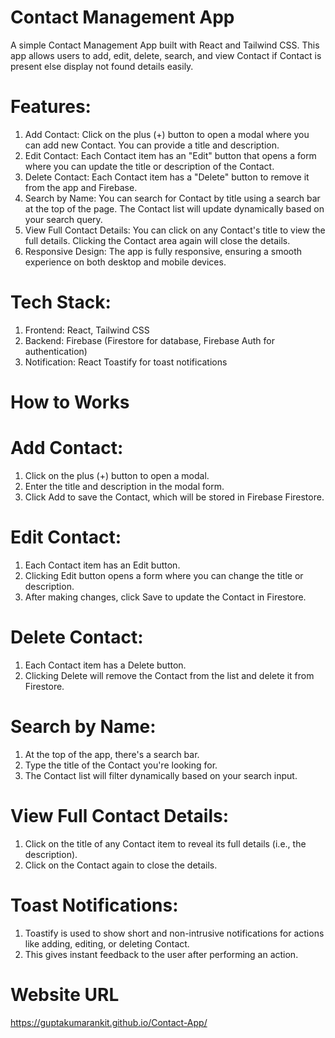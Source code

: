 # Contact Management App
A simple Contact Management App built with React and Tailwind CSS. This app allows users to add, edit, delete, search, and view Contact if Contact is present else display not found details easily.

# Features:

1. Add Contact: Click on the plus (+) button to open a modal where you can add new Contact. You can provide a title and description.
2. Edit Contact: Each Contact item has an "Edit" button that opens a form where you can update the title or description of the Contact.
3. Delete Contact: Each Contact item has a "Delete" button to remove it from the app and Firebase.
4. Search by Name: You can search for Contact by title using a search bar at the top of the page. The Contact list will update dynamically based on your search query.
5. View Full Contact Details: You can click on any Contact's title to view the full details. Clicking the Contact area again will close the details.
6. Responsive Design: The app is fully responsive, ensuring a smooth experience on both desktop and mobile devices.

# Tech Stack:

1. Frontend: React, Tailwind CSS
2. Backend: Firebase (Firestore for database, Firebase Auth for authentication)
3. Notification: React Toastify for toast notifications

# How to Works 

# Add Contact:

1.  Click on the plus (+) button to open a modal.
2.  Enter the title and description in the modal form.
3.  Click Add to save the Contact, which will be stored in Firebase Firestore.

# Edit Contact:

1.  Each Contact item has an Edit button.
2.  Clicking Edit button opens a form where you can change the title or description.
3.  After making changes, click Save to update the Contact in Firestore.

# Delete Contact:

1.  Each Contact item has a Delete button.
2.  Clicking Delete will remove the Contact from the list and delete it from Firestore.

# Search by Name:

1.  At the top of the app, there's a search bar.
2.  Type the title of the Contact you're looking for.
3.  The Contact list will filter dynamically based on your search input.

# View Full Contact Details:

1.  Click on the title of any Contact item to reveal its full details (i.e., the description).
2.  Click on the Contact again to close the details.

# Toast Notifications:

1.  Toastify is used to show short and non-intrusive notifications for actions like adding, editing, or deleting Contact.
2.  This gives instant feedback to the user after performing an action.

# Website URL 

https://guptakumarankit.github.io/Contact-App/
